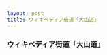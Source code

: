 ```yaml
---
layout: post
title: ウィキペディア街道「大山道」
---
```


### ウィキペディア街道「大山道」
<script src="https://embed.github.com/view/geojson/ukinedori/wikipedia-kaido/master/oyamamichi.geojson"></script>

